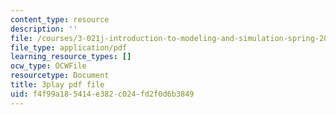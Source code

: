 ```yaml
---
content_type: resource
description: ''
file: /courses/3-021j-introduction-to-modeling-and-simulation-spring-2012/f4f99a185414e382c024fd2f0d6b3849_Iq8yyEHm_jI.pdf
file_type: application/pdf
learning_resource_types: []
ocw_type: OCWFile
resourcetype: Document
title: 3play pdf file
uid: f4f99a18-5414-e382-c024-fd2f0d6b3849
---
```

